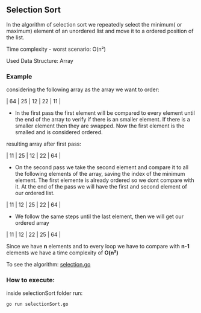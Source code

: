 ## Selection Sort

In the algorithm of selection sort we repeatedly select the minimum( or maximum) element of an unordered list and move it to a ordered position of the list.

Time complexity - worst scenario: O(n²)

Used Data Structure: Array

### Example

considering the following array as the array we want to order:

| 64 | 25 | 12 | 22 | 11 |

- In the first pass the first element will be compared to every element until the end of the array to verify if there is an smaller element. If there is a smaller element then they are swapped. Now the first element is the smalled and is considered ordered.

resulting array after first pass:

| 11 | 25 | 12 | 22 | 64 |

- On the second pass we take the second element and compare it to all the following elements of the array, saving the index of the minimum element. The first elemente is already ordered so we dont compare with it. At the end of the pass we will have the first and second element of our ordered list. 

| 11 | 12 | 25 | 22 | 64 |

- We follow the same steps until the last element, then we will get our ordered array

| 11 | 12 | 22 | 25 | 64 |

Since we have **n** elements and to every loop we have to compare with **n-1** elements we have a time complexity of **O(n²)**


To see the algorithm: [selection.go](selectionSort.go)

### How to execute:

inside selectionSort folder run:

````
go run selectionSort.go
````